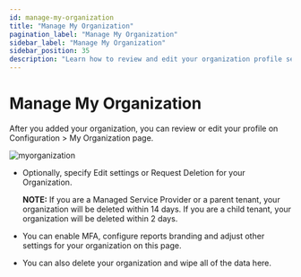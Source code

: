 ```yaml
---
id: manage-my-organization
title: "Manage My Organization"
pagination_label: "Manage My Organization"
sidebar_label: "Manage My Organization"
sidebar_position: 35
description: "Learn how to review and edit your organization profile settings and manage deletion requests."
---
```


# Manage My Organization

After you added your organization, you can review or edit your profile on Configuration > My
Organization page.

![myorganization](/img/product_docs/1secure/admin/organizations/myorganization.webp)

- Optionally, specify Edit settings or Request Deletion for your Organization.

    **NOTE:** If you are a Managed Service Provider or a parent tenant, your organization will be
    deleted within 14 days. If you are a child tenant, your organization will be deleted within 2
    days.

- You can enable MFA, configure reports branding and adjust other settings for your organization on
  this page.
- You can also delete your organization and wipe all of the data here.
